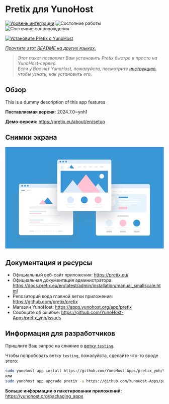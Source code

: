 <!--
Важно: этот README был автоматически сгенерирован <https://github.com/YunoHost/apps/tree/master/tools/readme_generator>
Он НЕ ДОЛЖЕН редактироваться вручную.
-->

# Pretix для YunoHost

[![Уровень интеграции](https://dash.yunohost.org/integration/pretix.svg)](https://ci-apps.yunohost.org/ci/apps/pretix/) ![Состояние работы](https://ci-apps.yunohost.org/ci/badges/pretix.status.svg) ![Состояние сопровождения](https://ci-apps.yunohost.org/ci/badges/pretix.maintain.svg)

[![Установите Pretix с YunoHost](https://install-app.yunohost.org/install-with-yunohost.svg)](https://install-app.yunohost.org/?app=pretix)

*[Прочтите этот README на других языках.](./ALL_README.md)*

> *Этот пакет позволяет Вам установить Pretix быстро и просто на YunoHost-сервер.*  
> *Если у Вас нет YunoHost, пожалуйста, посмотрите [инструкцию](https://yunohost.org/install), чтобы узнать, как установить его.*

## Обзор

This is a dummy description of this app features


**Поставляемая версия:** 2024.7.0~ynh1

**Демо-версия:** <https://pretix.eu/about/en/setup>

## Снимки экрана

![Снимок экрана Pretix](./doc/screenshots/example.jpg)

## Документация и ресурсы

- Официальный веб-сайт приложения: <https://pretix.eu/>
- Официальная документация администратора: <https://docs.pretix.eu/en/latest/admin/installation/manual_smallscale.html>
- Репозиторий кода главной ветки приложения: <https://github.com/pretix/pretix>
- Магазин YunoHost: <https://apps.yunohost.org/app/pretix>
- Сообщите об ошибке: <https://github.com/YunoHost-Apps/pretix_ynh/issues>

## Информация для разработчиков

Пришлите Ваш запрос на слияние в [ветку `testing`](https://github.com/YunoHost-Apps/pretix_ynh/tree/testing).

Чтобы попробовать ветку `testing`, пожалуйста, сделайте что-то вроде этого:

```bash
sudo yunohost app install https://github.com/YunoHost-Apps/pretix_ynh/tree/testing --debug
или
sudo yunohost app upgrade pretix -u https://github.com/YunoHost-Apps/pretix_ynh/tree/testing --debug
```

**Больше информации о пакетировании приложений:** <https://yunohost.org/packaging_apps>
